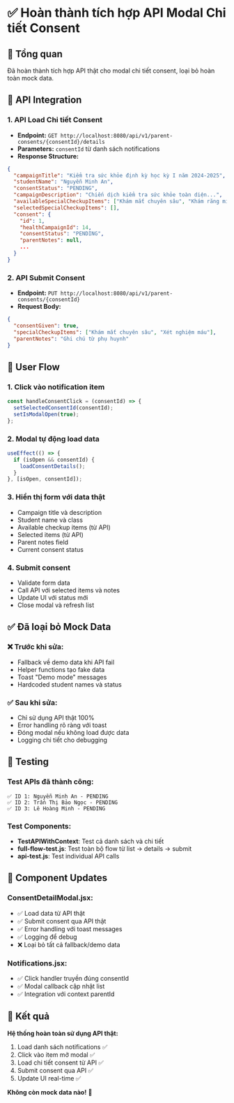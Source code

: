 # ✅ Hoàn thành tích hợp API Modal Chi tiết Consent

## 🎯 Tổng quan

Đã hoàn thành tích hợp API thật cho modal chi tiết consent, loại bỏ hoàn toàn mock data.

## 🔧 API Integration

### 1. **API Load Chi tiết Consent**

- **Endpoint:** `GET http://localhost:8080/api/v1/parent-consents/{consentId}/details`
- **Parameters:** `consentId` từ danh sách notifications
- **Response Structure:**

```json
{
  "campaignTitle": "Kiểm tra sức khỏe định kỳ học kỳ I năm 2024-2025",
  "studentName": "Nguyễn Minh An",
  "consentStatus": "PENDING",
  "campaignDescription": "Chiến dịch kiểm tra sức khỏe toàn diện...",
  "availableSpecialCheckupItems": ["Khám mắt chuyên sâu", "Khám răng miệng", ...],
  "selectedSpecialCheckupItems": [],
  "consent": {
    "id": 1,
    "healthCampaignId": 14,
    "consentStatus": "PENDING",
    "parentNotes": null,
    ...
  }
}
```

### 2. **API Submit Consent**

- **Endpoint:** `PUT http://localhost:8080/api/v1/parent-consents/{consentId}`
- **Request Body:**

```json
{
  "consentGiven": true,
  "specialCheckupItems": ["Khám mắt chuyên sâu", "Xét nghiệm máu"],
  "parentNotes": "Ghi chú từ phụ huynh"
}
```

## 🚀 User Flow

### 1. **Click vào notification item**

```javascript
const handleConsentClick = (consentId) => {
  setSelectedConsentId(consentId);
  setIsModalOpen(true);
};
```

### 2. **Modal tự động load data**

```javascript
useEffect(() => {
  if (isOpen && consentId) {
    loadConsentDetails();
  }
}, [isOpen, consentId]);
```

### 3. **Hiển thị form với data thật**

- Campaign title và description
- Student name và class
- Available checkup items (từ API)
- Selected items (từ API)
- Parent notes field
- Current consent status

### 4. **Submit consent**

- Validate form data
- Call API với selected items và notes
- Update UI với status mới
- Close modal và refresh list

## ✅ Đã loại bỏ Mock Data

### ❌ **Trước khi sửa:**

- Fallback về demo data khi API fail
- Helper functions tạo fake data
- Toast "Demo mode" messages
- Hardcoded student names và status

### ✅ **Sau khi sửa:**

- Chỉ sử dụng API thật 100%
- Error handling rõ ràng với toast
- Đóng modal nếu không load được data
- Logging chi tiết cho debugging

## 🧪 Testing

### **Test APIs đã thành công:**

```
✅ ID 1: Nguyễn Minh An - PENDING
✅ ID 2: Trần Thị Bảo Ngọc - PENDING
✅ ID 3: Lê Hoàng Minh - PENDING
```

### **Test Components:**

- **TestAPIWithContext**: Test cả danh sách và chi tiết
- **full-flow-test.js**: Test toàn bộ flow từ list → details → submit
- **api-test.js**: Test individual API calls

## 📱 Component Updates

### **ConsentDetailModal.jsx:**

- ✅ Load data từ API thật
- ✅ Submit consent qua API thật
- ✅ Error handling với toast messages
- ✅ Logging để debug
- ❌ Loại bỏ tất cả fallback/demo data

### **Notifications.jsx:**

- ✅ Click handler truyền đúng consentId
- ✅ Modal callback cập nhật list
- ✅ Integration với context parentId

## 🎉 Kết quả

**Hệ thống hoàn toàn sử dụng API thật:**

1. Load danh sách notifications ✅
2. Click vào item mở modal ✅
3. Load chi tiết consent từ API ✅
4. Submit consent qua API ✅
5. Update UI real-time ✅

**Không còn mock data nào!** 🚀
